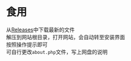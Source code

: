 # 食用
从[Releases](https://github.com/FirgtZhong/LittlePan/releases)中下载最新的文件<br>
解压到网站根目录，打开网站，会自动转至安装界面<br>
按照操作提示即可<br>
可自行更改`about.php`文件，写上网盘的说明